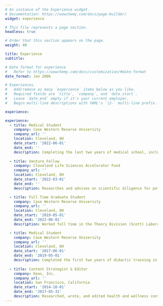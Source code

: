 ```yaml
---
# An instance of the Experience widget.
# Documentation: https://wowchemy.com/docs/page-builder/
widget: experience

# This file represents a page section.
headless: true

# Order that this section appears on the page.
weight: 40

title: Experience
subtitle:

# Date format for experience
#   Refer to https://wowchemy.com/docs/customization/#date-format
date_format: Jan 2006

# Experiences.
#   Add/remove as many `experience` items below as you like.
#   Required fields are `title`, `company`, and `date_start`.
#   Leave `date_end` empty if it's your current employer.
#   Begin multi-line descriptions with YAML's `|2-` multi-line prefix.

experience:

experience:
  - title: Medical Student
    company: Case Western Reserve University
    company_url: ''
    location: Cleveland, OH
    date_start: '2022-06-01'
    date_end: ''
    description: Completing the last two years of medical school, including clinical rotations and didactic learning. 
    
  - title: Venture Fellow
    company: Cleveland Life Sciences Accelerator Fund
    company_url: ''
    location: Cleveland, OH
    date_start: '2022-03-01'
    date_end: ''
    description: Researches and advises on scientific diligence for potential investments in the biotechnology, pharmaceutical, and health informatics industries. 

  - title: Full Time Graduate Student
    company: Case Western Reserve University
    company_url: ''
    location: Cleveland, OH
    date_start: '2019-05-01'
    date_end: '2022-06-01'
    description: Worked full time in the Theory Division (Scott) Laboratory. Defended PhD dissertation in March 2022.

  - title: Medical Student
    company: Case Western Reserve University
    company_url: ''
    location: Cleveland, OH
    date_start: '2017-06-01'
    date_end: '2019-05-01'
    description: Completed the first two years of didactic training in medical school, while working part time in the Theory Division (Scott) Laboratory. Passed Step 1 of the USMLE exams. Medical school to be completed after PhD defense. 
        
  - title: Content Strategist & Editor
    company: Keas, Inc.
    company_url: ''
    location: San Francisco, California
    date_start: '2014-10-01'
    date_end: '2017-05-31'
    description: Researched, wrote, and edited health and wellness content for an employee engagement and benefits management platform. Keas was acquired by Welltok in 2016.
---
```

